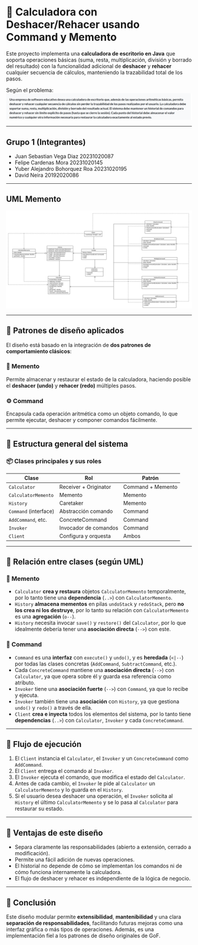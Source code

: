 # 🧮 Calculadora con Deshacer/Rehacer usando Command y Memento

Este proyecto implementa una **calculadora de escritorio en Java** que soporta operaciones básicas (suma, resta, multiplicación, división y borrado del resultado) con la funcionalidad adicional de **deshacer** y **rehacer** cualquier secuencia de cálculos, manteniendo la trazabilidad total de los pasos.

Según el problema:
![Problema](docs/problema.png)
***

## Grupo 1 (Integrantes)

* Juan Sebastian Vega Diaz 20231020087
* Felipe Cardenas Mora 20231020145
* Yuber Alejandro Bohorquez Roa 20231020195
* David Neira 20192020086

***

## UML Memento

![UML1](docs/uml_calculadora_command_memento.png)

***

## 🎯 Patrones de diseño aplicados

El diseño está basado en la integración de **dos patrones de comportamiento clásicos**:

### 🧠 Memento

Permite almacenar y restaurar el estado de la calculadora, haciendo posible el **deshacer (undo)** y **rehacer (redo)** múltiples pasos.

### ⚙️ Command

Encapsula cada operación aritmética como un objeto comando, lo que permite ejecutar, deshacer y componer comandos fácilmente.

***

## 🧩 Estructura general del sistema

### 📦 Clases principales y sus roles

| Clase              | Rol                         | Patrón        |
|-------------------|-----------------------------|---------------|
| `Calculator`       | Receiver + Originator       | Command + Memento |
| `CalculatorMemento` | Memento                     | Memento       |
| `History`          | Caretaker                   | Memento       |
| `Command` (interface) | Abstracción comando       | Command       |
| `AddCommand`, etc. | ConcreteCommand             | Command       |
| `Invoker`          | Invocador de comandos       | Command       |
| `Client`           | Configura y orquesta        | Ambos         |

***

## 🔗 Relación entre clases (según UML)

### 🔹 Memento

* `Calculator` **crea y restaura** objetos `CalculatorMemento` temporalmente, por lo tanto tiene una **dependencia** (`..>`) con `CalculatorMemento`.
* `History` **almacena mementos** en pilas `undoStack` y `redoStack`, pero **no los crea ni los destruye**, por lo tanto su relación con `CalculatorMemento` es una **agregación** (`o--`).
* `History` necesita invocar `save()` y `restore()` del `Calculator`, por lo que idealmente debería tener una **asociación directa** (`-->`) con este.

### 🔹 Command

* `Command` es una **interfaz** con `execute()` y `undo()`, y es **heredada** (`<|--`) por todas las clases concretas (`AddCommand`, `SubtractCommand`, etc.).
* Cada `ConcreteCommand` mantiene una **asociación directa** (`-->`) con `Calculator`, ya que opera sobre él y guarda esa referencia como atributo.
* `Invoker` tiene una **asociación fuerte** (`-->`) con `Command`, ya que lo recibe y ejecuta.
* `Invoker` también tiene una **asociación** con `History`, ya que gestiona `undo()` y `redo()` a través de ella.
* `Client` **crea e inyecta** todos los elementos del sistema, por lo tanto tiene **dependencias** (`..>`) con `Calculator`, `Invoker` y cada `ConcreteCommand`.

***

## 🔁 Flujo de ejecución

1. El `Client` instancia el `Calculator`, el `Invoker` y un `ConcreteCommand` como `AddCommand`.
2. El `Client` entrega el comando al `Invoker`.
3. El `Invoker` ejecuta el comando, que modifica el estado del `Calculator`.
4. Antes de cada cambio, el `Invoker` le pide al `Calculator` un `CalculatorMemento` y lo guarda en el `History`.
5. Si el usuario desea deshacer una operación, el `Invoker` solicita al `History` el último `CalculatorMemento` y se lo pasa al `Calculator` para restaurar su estado.

***

## 📌 Ventajas de este diseño

* Separa claramente las responsabilidades (abierto a extensión, cerrado a modificación).
* Permite una fácil adición de nuevas operaciones.
* El historial no depende de cómo se implementan los comandos ni de cómo funciona internamente la calculadora.
* El flujo de deshacer y rehacer es independiente de la lógica de negocio.

***

## 📎 Conclusión

Este diseño modular permite **extensibilidad**, **mantenibilidad** y una clara **separación de responsabilidades**, facilitando futuras mejoras como una interfaz gráfica o más tipos de operaciones. Además, es una implementación fiel a los patrones de diseño originales de GoF.
